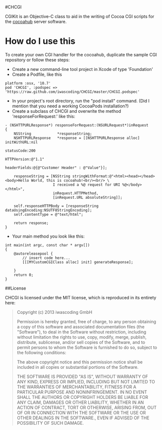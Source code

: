 #CHCGI

CGIKit is an Objective-C class to aid in the writing of Cocoa CGI scripts for the [cocoahub](https://github.com/iwascoding/cocoahub) server software.

# How do I use this

To create your own CGI handler for the cocoahub, duplicate the sample CGI repository or follow these steps:

* Create a new command-line tool project in Xcode of type 'Foundation'
* Create a Podfile, like this

```
platform :osx, '10.7'
pod 'CHCGI', :podspec => 'https://raw.github.com/iwascoding/CHCGI/master/CHCGI.podspec'
```
* In your project's root directory, run the "pod install" command. (Did I mention that you need a working CocoaPods installation?)
* Create a subclass of CHCGI and overwrite the method 'responseForRequest:' like this: 

```
- (NSHTTPURLResponse*) responseForRequest:(NSURLRequest*)inRequest
{
	NSString			*responseString;
	NSHTTPURLResponse	*response = [[NSHTTPURLResponse alloc] initWithURL:nil
															  statusCode:200
															 HTTPVersion:@"1.1"
															headerFields:@{@"Customer Header" : @"Value"}];
	
	responseString = [NSString stringWithFormat:@"<html><head></head><body>Hello World, this is cocoahub!<br/><br/> \
					  I received a %@ request for URI %@</body></html>",
					  inRequest.HTTPMethod,
					  [inRequest.URL absoluteString]];
	
	self.responseHTTPBody = [responseString dataUsingEncoding:NSUTF8StringEncoding];
	self.contentType = @"text/html";
	
	return response;
}
```
* Your main method you look like this:

```
int main(int argc, const char * argv[])
{
	@autoreleasepool {
	    // insert code here...
	    [[[MYCustomCGIClass alloc] init] generateResponse];
		
	}
    return 0;
}
```


##License

CHCGI is licensed under the MIT license, which is reproduced in its entirety here:

>Copyright (c) 2013 iwascoding GmbH
>
>Permission is hereby granted, free of charge, to any person obtaining a copy
>of this software and associated documentation files (the "Software"), to deal
>in the Software without restriction, including without limitation the rights
>to use, copy, modify, merge, publish, distribute, sublicense, and/or sell
>copies of the Software, and to permit persons to whom the Software is
>furnished to do so, subject to the following conditions:
>
>The above copyright notice and this permission notice shall be included in
>all copies or substantial portions of the Software.
>
>THE SOFTWARE IS PROVIDED "AS IS", WITHOUT WARRANTY OF ANY KIND, EXPRESS OR
>IMPLIED, INCLUDING BUT NOT LIMITED TO THE WARRANTIES OF MERCHANTABILITY,
>FITNESS FOR A PARTICULAR PURPOSE AND NONINFRINGEMENT. IN NO EVENT SHALL THE
>AUTHORS OR COPYRIGHT HOLDERS BE LIABLE FOR ANY CLAIM, DAMAGES OR OTHER
>LIABILITY, WHETHER IN AN ACTION OF CONTRACT, TORT OR OTHERWISE, ARISING FROM,
>OUT OF OR IN CONNECTION WITH THE SOFTWARE OR THE USE OR OTHER DEALINGS IN
>THE SOFTWARE., EVEN IF ADVISED OF THE POSSIBILITY OF SUCH DAMAGE.